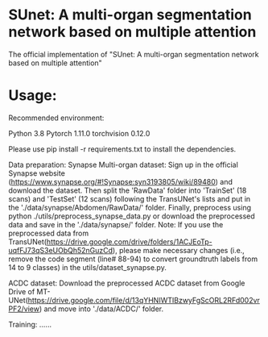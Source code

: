 # SUnet: A multi-organ segmentation network based on multiple attention

The official implementation of "SUnet: A multi-organ segmentation network based on multiple attention"

# Usage:

Recommended environment:

Python 3.8
Pytorch 1.11.0
torchvision 0.12.0

Please use pip install -r requirements.txt to install the dependencies.

Data preparation:
Synapse Multi-organ dataset: Sign up in the official Synapse website (https://www.synapse.org/#!Synapse:syn3193805/wiki/89480) and download the dataset. Then split the 'RawData' folder into 'TrainSet' (18 scans) and 'TestSet' (12 scans) following the TransUNet's lists and put in the './data/synapse/Abdomen/RawData/' folder. Finally, preprocess using python ./utils/preprocess_synapse_data.py or download the preprocessed data and save in the './data/synapse/' folder. Note: If you use the preprocessed data from TransUNet(https://drive.google.com/drive/folders/1ACJEoTp-uqfFJ73qS3eUObQh52nGuzCd), please make necessary changes (i.e., remove the code segment (line# 88-94) to convert groundtruth labels from 14 to 9 classes) in the utils/dataset_synapse.py.

ACDC dataset: Download the preprocessed ACDC dataset from Google Drive of MT-UNet(https://drive.google.com/file/d/13qYHNIWTIBzwyFgScORL2RFd002vrPF2/view) and move into './data/ACDC/' folder.

Training:
......
